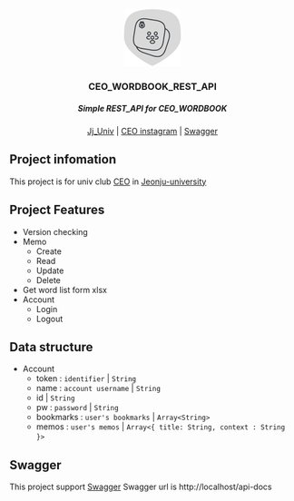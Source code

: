 <div align="center">
    <img src="./md/icon.png">
    <h3>CEO_WORDBOOK_REST_API</h3>
    <h5>Simple REST_API for CEO_WORDBOOK</h5>
    <a href="https://jj.ac.kr/">Jj_Univ</a> | <a href="https://www.instagram.com/jjuniv_ceo/">CEO instagram</a> | <a href="https://swagger.io/">Swagger</a>
</div>

## Project infomation
This project is for univ club [CEO](https://www.instagram.com/jjuniv_ceo/) in [Jeonju-university](https://jj.ac.kr/)

## Project Features
- Version checking
- Memo
    - Create
    - Read
    - Update
    - Delete
- Get word list form xlsx
- Account
    - Login
    - Logout

## Data structure
- Account
    - token : `identifier` | `String`
    - name : `account username` | `String`
    - id | `String`
    - pw : `password` | `String`
    - bookmarks : `user's bookmarks` | `Array<String>`
    - memos : `user's memos` | `Array<{ title: String, context : String }>`

## Swagger
This project support [Swagger](https://swagger.io/)
Swagger url is http://localhost/api-docs